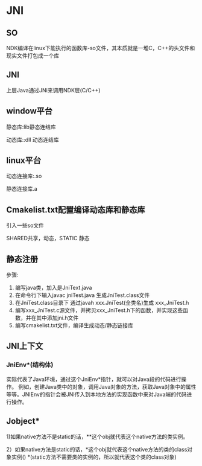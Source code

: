 

# JNI

## SO

NDK编译在linux下能执行的函数库-so文件，其本质就是一堆C，C++的头文件和现实文件打包成一个库

## JNI

上层Java通过JNi来调用NDK层(C/C++)

## window平台

静态库:lib静态连结库

动态库::dll 动态连结库



## linux平台

动态连接库:.so

静态连接库.a

## Cmakelist.txt配置编译动态库和静态库

引入一些so文件

SHARED共享，动态，STATIC 静态



## 静态注册

步骤:

1. 编写java类，加入是JniText.java
2. 在命令行下输入javac jniTest.java 生成JniTest.class文件
3. 在JniTest.class目录下 通过javah xxx.JniTest(全类名)生成 xxx_JniTest.h
4. 编写xxx_JniTest.c源文件，并拷贝xxx_JniTest.h下的函数，并实现这些函数，并在其中添加jni.h文件
5. 编写cmakelist.txt文件，编译生成动态/静态链接库



## JNI上下文

### JniEnv*(结构体)

实际代表了Java环境，通过这个JniEnv*指针，就可以对Java段的代码进行操作。 例如，创建Java类中的对象，调用Java对象的方法，获取Java对象中的属性等等。JNIEnv的指针会被JNI传入到本地方法的实现函数中来对Java端的代码进行操作。

## Jobject*

  1)如果native方法不是static的话，**这个obj就代表这个native方法的类实例。

2）如果native方法是static的话，*这个obj就代表这个native方法的类的class对象实例() *(static方法不需要类的实例的，所以就代表这个类的class对象)





